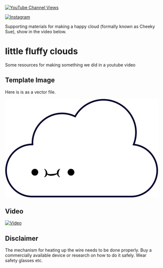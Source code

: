 [![YouTube Channel Views](https://img.shields.io/youtube/channel/views/UCz5BOU9J9pB_O0B8-rDjCWQ?label=YouTube&style=social)](https://www.youtube.com/channel/UCz5BOU9J9pB_O0B8-rDjCWQ)

[![Instagram](https://img.shields.io/badge/Instagram-E4405F?style=for-the-badge&logo=instagram&logoColor=white)](https://www.instagram.com/v_e_e_b/)

Supporting materials for making a happy cloud (formally known as Cheeky Sue), show in the video below.

# little fluffy clouds

Some resources for making something we did in a youtube video

## Template Image

Here is is as a vector file.

![Happy Cloud](https://github.com/veebch/littlefluffyclouds/blob/main/cheekysue.svg?raw=true)

## Video

[![Video](https://img.youtube.com/vi/47cM1lvHEzI/maxresdefault.jpg)](https://www.youtube.com/watch?v=47cM1lvHEzI)

## Disclaimer

The mechanism for heating up the wire needs to be done properly. Buy a commercially available device or research on how to do it safely. Wear safety glasses etc.
